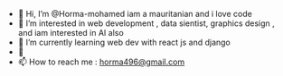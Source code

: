 - 👋 Hi, I’m @Horma-mohamed iam a mauritanian and i love code
- 👀 I’m interested in web development , data sientist, graphics design , and iam interested in AI also  
- 🌱 I’m currently learning web dev with react js and django 
- 💞️ 
- 📫 How to reach me : horma496@gmail.com 

<!---
Horma-mohamed/Horma-mohamed is a ✨ special ✨ repository because its `README.md` (this file) appears on your GitHub profile.
You can click the Preview link to take a look at your changes.
--->
